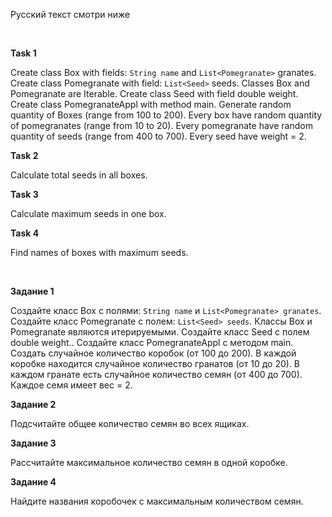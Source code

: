 Русский текст смотри ниже

<br/>

**Task 1**

Create class Box with fields: ``String name`` and ``List<Pomegranate>`` granates.
Create class Pomegranate with field: ``List<Seed>`` seeds.
Classes Box and Pomegranate are Iterable.
Create class Seed with field double weight.
Create class PomegranateAppl with method main. Generate random quantity of Boxes (range  from 100 to 200).
Every box have random quantity of pomegranates (range  from 10 to 20).
Every pomegranate have random quantity of seeds (range  from 400 to 700).
Every seed have weight = 2.  <br/>

**Task 2**

Calculate total seeds in all boxes.  <br/>

**Task 3**

Calculate maximum seeds in one box.  <br/>

**Task 4**

Find names of boxes with maximum seeds.  <br/>


<br/>

**Задание 1**

Создайте класс Box с полями: ``String name`` и ``List<Pomegranate> granates``.
Создайте класс Pomegranate с полем: ``List<Seed> seeds``.
Классы Box и Pomegranate являются итерируемыми.
Создайте класс Seed с полем double weight..
Создайте класс PomegranateAppl с методом main. Создать случайное количество коробок (от 100 до 200).
В каждой коробке находится случайное количество гранатов (от 10 до 20).
В каждом гранате есть случайное количество семян (от 400 до 700).
Каждое семя имеет вес = 2. <br/>

**Задание 2**

Подсчитайте общее количество семян во всех ящиках. <br/>

**Задание 3**

Рассчитайте максимальное количество семян в одной коробке. <br/>

**Задание 4**

Найдите названия коробочек с максимальным количеством семян. <br/>

